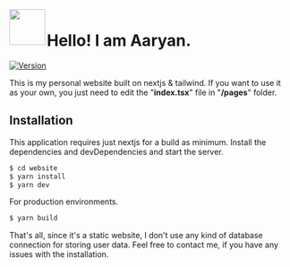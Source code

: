 <img align="left" src="https://raw.githubusercontent.com/hiaaryan/website/master/public/favicon.png" width="64">

# Hello! I am Aaryan.

[![Version](https://badge.fury.io/gh/tterb%2FHyde.svg)](https://badge.fury.io/gh/tterb%2FHyde)

This is my personal website built on nextjs & tailwind. If you want to use it as your own, you just need to edit the "**index.tsx**" file in "**/pages**" folder.

## Installation

This application requires just nextjs for a build as minimum.
Install the dependencies and devDependencies and start the server.

```sh
$ cd website
$ yarn install
$ yarn dev
```

For production environments.

```sh
$ yarn build
```

That's all, since it's a static website, I don't use any kind of database connection for storing user data. Feel free to contact me, if you have any issues with the installation.
